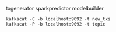 txgenerator
sparkpredictor
modelbuilder


    kafkacat -C -b localhost:9092 -t new_txs
    kafkacat -P -b localhost:9092 -t topic
